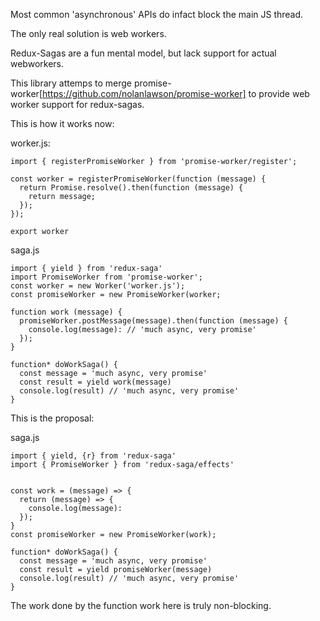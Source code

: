 
Most common 'asynchronous' APIs do infact block the main JS thread.

The only real solution is web workers. 

Redux-Sagas are a fun mental model, but lack support for actual webworkers.

This library attemps to merge promise-worker[https://github.com/nolanlawson/promise-worker] to provide
web worker support for redux-sagas.

This is how it works now:

worker.js:

```
import { registerPromiseWorker } from 'promise-worker/register';

const worker = registerPromiseWorker(function (message) {
  return Promise.resolve().then(function (message) {
    return message;
  });
});

export worker
```

saga.js

```
import { yield } from 'redux-saga'
import PromiseWorker from 'promise-worker';
const worker = new Worker('worker.js');
const promiseWorker = new PromiseWorker(worker;

function work (message) {
  promiseWorker.postMessage(message).then(function (message) {
    console.log(message): // 'much async, very promise'
  });
}

function* doWorkSaga() {
  const message = 'much async, very promise'
  const result = yield work(message)
  console.log(result) // 'much async, very promise'
}

```

This is the proposal:

saga.js

```
import { yield, {r} from 'redux-saga'
import { PromiseWorker } from 'redux-saga/effects'


const work = (message) => {
  return (message) => {
    console.log(message):
  });
}
const promiseWorker = new PromiseWorker(work);

function* doWorkSaga() {
  const message = 'much async, very promise'
  const result = yield promiseWorker(message)
  console.log(result) // 'much async, very promise'
}

```

The work done by the function work here is truly non-blocking.

